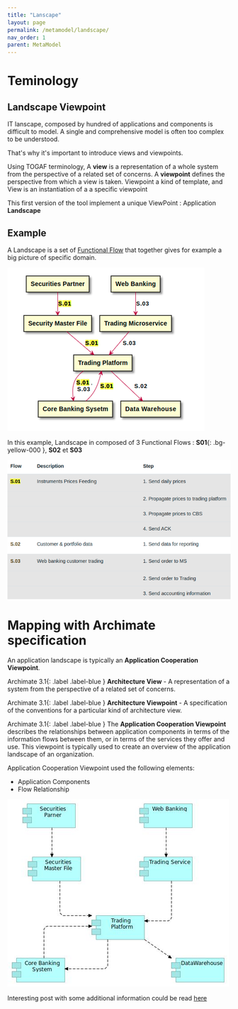 ```yaml
---
title: "Lanscape"
layout: page
permalink: /metamodel/landscape/
nav_order: 1
parent: MetaModel
---
```



# Teminology 

## Landscape Viewpoint
IT lanscape, composed by hundred of applications and components is difficult to model. A single and comprehensive model is often too complex to be understood. 

That's why it's important to introduce views and viewpoints.

Using TOGAF terminology, A **view** is a representation of a whole system from the perspective of a related set of concerns. A **viewpoint** defines the perspective from which a view is taken. Viewpoint a kind of template, and View is an instantiation of a a specific viewpoint

This first version of the tool implement a unique ViewPoint : Application **Landscape**

## Example

A Landscape is a set of [Functional Flow](../functional-flow/) that together gives for example a big picture of specific domain.

![landscape](./png/landscape.png)

In this example, Landscape in composed of 3 Functional Flows : <span>**S01**</span>{: .bg-yellow-000 }, **S02** et **S03**

![landscape as set of flows](./png/landscape-flows.png)

# Mapping with Archimate specification

An application landscape is typically an **Application Cooperation Viewpoint**.

<span>Archimate 3.1</span>{: .label .label-blue } **Architecture View** - A representation of a system from the perspective of a related set of concerns. 

<span>Archimate 3.1</span>{: .label .label-blue } **Architecture Viewpoint** - A specification of the conventions for a particular kind of architecture view. 

<span>Archimate 3.1</span>{: .label .label-blue } The **Application Cooperation Viewpoint** describes the relationships between application components in terms of the information flows between them, or in terms of the services they offer and use. This viewpoint is typically used to create an overview of the application landscape of an organization.

Application Cooperation Viewpoint used the following elements:
 - Application Components
 - Flow Relationship 

![landscape archimate](./jpg/landscape.jpg)

Interesting post with some additional information could be read [here](https://bizzdesign.com/blog/practical-archimate-viewpoints-for-the-application-layer/)
